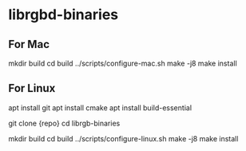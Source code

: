 # librgbd-binaries

## For Mac

mkdir build
cd build
../scripts/configure-mac.sh
make -j8
make install

## For Linux

apt install git
apt install cmake
apt install build-essential

git clone {repo}
cd librgb-binaries

mkdir build
cd build
../scripts/configure-linux.sh
make -j8
make install
